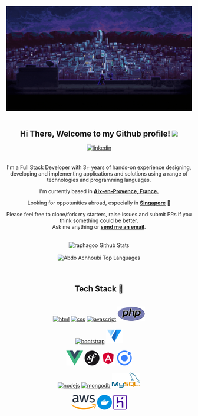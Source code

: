 <div align="center">
<img width="100%" height="60%" alt="Developer Illustration" src="https://github.com/raphagoo/raphagoo/blob/main/gifs/zero.gif"/>
<br />
<br />
<h2> Hi There, Welcome to my Github profile! <img src="https://github.com/abdoachhoubi/abdoachhoubi/blob/main/gifs/Hi.gif" width="30"></h2>
<a href="https://www.linkedin.com/in/rapha%C3%ABl-agostini-858a6a150/" target="_blank">
<img src=https://img.shields.io/badge/linkedin-%2300acee.svg?color=405DE6&style=for-the-badge&logo=linkedin&logoColor=white alt=linkedin style="margin-bottom: 5px;" />
</a>
<br />
<br />

I'm a Full Stack Developer with 3+ years of hands-on experience designing, developing and implementing applications and solutions using a range of technologies and programming languages.
<br />

I'm currently based in **[Aix-en-Provence, France.](https://www.google.com/maps/place/Aix+en+Provence)**

Looking for oppotunities abroad, especially in **[Singapore](https://www.google.com/maps/place/Singapore)** 🚀

Please feel free to clone/fork my starters, raise issues and submit PRs if you think something could be better.<br />
Ask me anything or <a href="mailto:raphael.ago@hotmail.fr"><b>send me an email</b></a>.
<br />
<br />

<img align="center" src="https://github-readme-stats.vercel.app/api?username=raphagoo&include_all_commits=true&count_private=true&show_icons=true&line_height=30&title_color=CDB4DB&icon_color=CDB4DB&text_color=D3D3D3&bg_color=0A0A0A" alt="raphagoo Github Stats">
<br />
<br />
<img src="https://github-readme-stats.vercel.app/api/top-langs/?username=raphagoo&layout=compact&theme=dark&bg_color=0A0A0A" alt="Abdo Achhoubi Top Languages"/>
<br />
<br />
<br />

</div>

<div align="center">

## Tech Stack 🔧

<br />
<a margin="10" href="https://developer.mozilla.org/en-US/docs/Web/HTML" target="_blank"><img margin="10px" height="40" src="https://cdn.worldvectorlogo.com/logos/html-1.svg" alt="html"></a>
<a margin="10" href="https://developer.mozilla.org/en-US/docs/Web/CSS" target="_blank"><img margin="10px" height="40" src="https://cdn.worldvectorlogo.com/logos/css-3.svg" alt="css"></a>
<a margin="10" href="https://developer.mozilla.org/en-US/docs/Web/JavaScript" target="_blank"><img margin="10px" height="40" src="https://cdn.worldvectorlogo.com/logos/logo-javascript.svg" alt="javascript"></a>
<a margin="10" href="https://www.php.net/" target="_blank"><img margin="10px" height="40" src="https://github.com/raphagoo/raphagoo/blob/main/svgs/PHP.svg" alt="php"></a>

<br />
<br />
<a margin="10" href="https://getbootstrap.com" target="_blank"><img margin="10px" height="40" src="https://cdn.worldvectorlogo.com/logos/bootstrap-4.svg" alt="bootstrap"></a>
<a margin="10" href="https://next.vuetifyjs.com/en/" target="_blank"><img margin="10px" height="40" src="https://github.com/raphagoo/raphagoo/blob/main/svgs/vuetify.svg" alt="vuetify"></a>
<br />
<br />
<a margin="10" href="https://vuejs.org/" target="_blank"><img margin="10px" height="40" src="https://github.com/raphagoo/raphagoo/blob/main/svgs/vue.svg" alt="vue"></a>
<a margin="10" href="https://symfony.com/" target="_blank"><img margin="10px" height="40" src="https://github.com/raphagoo/raphagoo/blob/main/svgs/symfony.svg" alt="symfony"></a>
<a margin="10" href="https://angular.io/" target="_blank"><img margin="10px" height="40" src="https://github.com/raphagoo/raphagoo/blob/main/svgs/Angular.svg" alt="angular"></a>
  <a margin="10" href="https://ionicframework.com/" target="_blank"><img margin="10px" height="40" src="https://github.com/raphagoo/raphagoo/blob/main/svgs/ionic.svg" alt="ionic"></a>
<br />
<br />
<a margin="10" href="https://nodejs.org" target="_blank"><img margin="10px" height="40" src="https://cdn.worldvectorlogo.com/logos/nodejs-1.svg" alt="nodejs"></a>
<a margin="10" href="https://mongodb.com" target="_blank"><img margin="10px" height="40" src="https://cdn.worldvectorlogo.com/logos/mongodb-icon-1.svg" alt="mongodb"></a>
<a margin="10" href="https://www.mysql.com/fr/" target="_blank"><img margin="10px" height="40" src="https://github.com/raphagoo/raphagoo/blob/main/svgs/mysql.svg" alt="mysql"></a>
<br />
<br /> 
<a margin="20" href="https://aws.amazon.com/fr/" target="_blank"><img margin="10px" height="40" src="https://github.com/raphagoo/raphagoo/blob/main/svgs/aws.svg" alt="aws"></a>
<a margin="20" href="https://www.docker.com/" target="_blank"><img margin="10px" height="40" src="https://github.com/raphagoo/raphagoo/blob/main/svgs/docker.svg" alt="docker"></a>
<a margin="20" href="https://www.heroku.com" target="_blank"><img margin="10px" height="40" src="https://github.com/raphagoo/raphagoo/blob/main/svgs/heroku.svg" alt="heroku"></a>
</div>
